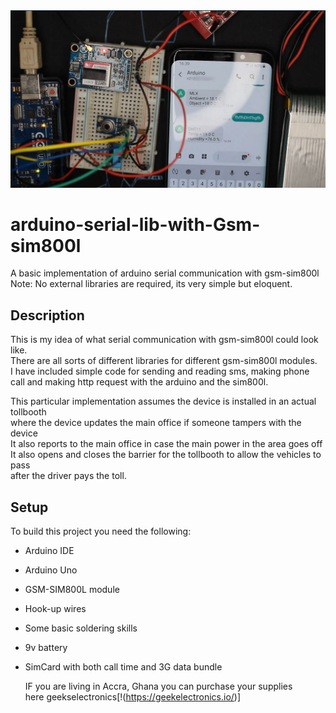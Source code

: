<div align=center>
<img src="./sensor-connection.jpg" alt="" srcset="" width="600">
</div>

# arduino-serial-lib-with-Gsm-sim800l
 A basic implementation of arduino serial communication with gsm-sim800l <br>
 Note: No external libraries are required, its very simple but eloquent.

## Description
This is my idea of what serial communication with gsm-sim800l could look like. <br>
There are all sorts of different libraries for different gsm-sim800l modules. <br>
I have included simple code for sending and reading sms, making phone call and making
http request with the arduino and the sim800l. <br> 

This particular implementation assumes the device is installed in an actual tollbooth <br>
where the device updates the main office if someone tampers with the device <br>
It also reports to the main office in case the main power in the area goes off <br>
It also opens and closes the barrier for the tollbooth to allow the vehicles to pass <br>
after the driver pays the toll.

## Setup
To build this project you need the following:
* Arduino IDE
* Arduino Uno
* GSM-SIM800L module
* Hook-up wires
* Some basic soldering skills
* 9v battery
* SimCard with both call time and 3G data bundle

  IF you are living in Accra, Ghana you can purchase your supplies <br> here geekselectronics[!(https://geekelectronics.io/)]
  